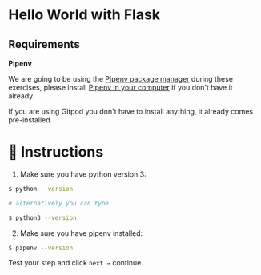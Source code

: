 # Hello World with Flask 

## Requirements

**Pipenv**

We are going to be using the [Pipenv package manager](https://pipenv-fork.readthedocs.io/en/latest/) during these exercises, please install [Pipenv in your computer](https://github.com/pypa/pipenv#installation) if you don't have it already.

If you are using Gitpod you don't have to install anything, it already comes pre-installed.

# 📝 Instructions

1. Make sure you have python version 3:

```bash
$ python --version

# alternatively you can type

$ python3 --version
```

2. Make sure you have pipenv installed:

```bash
$ pipenv --version
```

Test your step and click `next →` continue.
